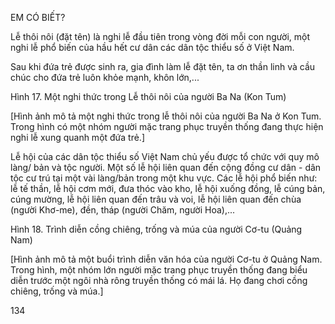 EM CÓ BIẾT?

Lễ thôi nôi (đặt tên) là nghi lễ đầu tiên trong vòng đời mỗi con người, một nghi lễ phổ biến của hầu hết cư dân các dân tộc thiểu số ở Việt Nam.

Sau khi đứa trẻ được sinh ra, gia đình làm lễ đặt tên, ta ơn thần linh và cầu chúc cho đứa trẻ luôn khỏe mạnh, khôn lớn,...

Hình 17. Một nghi thức trong Lễ thôi nôi của người Ba Na (Kon Tum)

[Hình ảnh mô tả một nghi thức trong lễ thôi nôi của người Ba Na ở Kon Tum. Trong hình có một nhóm người mặc trang phục truyền thống đang thực hiện nghi lễ xung quanh một đứa trẻ.]

Lễ hội của các dân tộc thiểu số Việt Nam chủ yếu được tổ chức với quy mô làng/ bản và tộc người. Một số lễ hội liên quan đến cộng đồng cư dân - dân tộc cư trú tại một vài làng/bản trong một khu vực. Các lễ hội phổ biến như: lễ tế thần, lễ hội cơm mới, đưa thóc vào kho, lễ hội xuống đồng, lễ cúng bản, cúng mường, lễ hội liên quan đến trâu và voi, lễ hội liên quan đến chùa (người Khơ-me), đền, tháp (người Chăm, người Hoa),...

Hình 18. Trình diễn cồng chiêng, trống và múa của người Cơ-tu (Quảng Nam)

[Hình ảnh mô tả một buổi trình diễn văn hóa của người Cơ-tu ở Quảng Nam. Trong hình, một nhóm lớn người mặc trang phục truyền thống đang biểu diễn trước một ngôi nhà rông truyền thống có mái lá. Họ đang chơi cồng chiêng, trống và múa.]

134